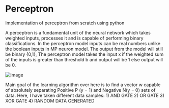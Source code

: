 # Perceptron
Implementation of perceptron from scratch using python

A perceptron is a fundamental unit of the neural network which takes weighted inputs, processes it and is capable of performing binary classifications. In the perceptron model inputs can be real numbers unlike the boolean inputs in MP neuron model. The output from the model will still be binary {0,1}, The perceptron model takes the input x if the weighted sum of the inputs is greater than threshold b and output will be 1 else output will be 0.


![image](https://user-images.githubusercontent.com/44730823/153543546-a6b8db89-f3fb-4895-b072-25538bbbc88f.png)


Main goal of the learning algorithm over here is to find a vector w capable of absolutely separating Positive P (y = 1) and Negative N(y = 0) sets of data.
Here, I have taken different data samples: 1) AND GATE 2) OR GATE 3) XOR GATE 4) RANDOM DATA GENERATED
